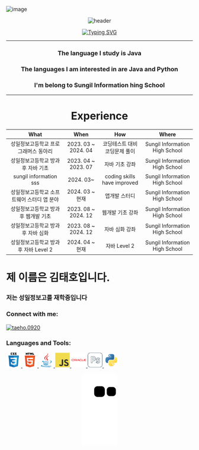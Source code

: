 ![image](https://github.com/dbsrjs/dbsrjs/assets/124150775/41c9f88b-8b8f-4efd-9626-e038b753b984)<div align="center">

![header](https://capsule-render.vercel.app/api?type=waving&color=2E7D32&height=300&section=header&text=Welcome&fontSize=90)

[![Typing SVG](https://readme-typing-svg.herokuapp.com?font=Chewy&color=%2390EE90&size=45&center=true&vCenter=true&width=404&height=53&lines=%E3%80%80%E3%80%80Hello!%2C+I'm+Taeho+Kim+%E3%80%80%E3%80%80)](https://git.io/typing-svg)


<div align="center">
<div align="center">

<hr>

 ### The language I study is Java
 ### The languages I am interested in are Java and Python
 ### I'm belong to Sungil Information hing School

 <hr>
 
<h1> Experience </h1>

| What | When | How | Where |
|:--------:|:--------:|:--------:|:--------:|
| 성일정보고등학교 프로그래머스 동아리 | 2023. 03 ~ 2024. 04 | 코딩테스트 대비 코딩문제 풀이  | Sungil Information High School |
| 성일정보고등학교 방과후 자바 기초 | 2023. 04 ~ 2023. 07 | 자바 기초 강좌   | Sungil Information High School |  
| sungil information sss | 2024. 03~ | coding skills have improved | Sungil Information High School |
| 성일정보고등학교 소프트웨어 스터디 앱 분야 | 2024. 03 ~ 현재 | 앱개발 스터디  | Sungil Information High School |
| 성일정보고등학교 방과후 웹개발 기초 | 2023. 08 ~ 2024. 12 | 웹개발 기초 강좌   | Sungil Information High School |  
| 성일정보고등학교 방과후 자바 심화 | 2023. 08 ~ 2024. 12 | 자바 심화 강좌   | Sungil Information High School |  
| 성일정보고등학교 방과후 자바 Level 2 | 2024. 04 ~ 현재 | 자바 Level 2   | Sungil Information High School |  
</div>

<h1 align="left">제 이름은 김태호입니다.</h1>
<h3 align="left">저는 성일정보고를 재학중입니다</h3>

<h3 align="left">Connect with me:</h3>
<p align="left">
<a href="https://instagram.com/taeho.0920" target="blank"><img align="center" src="https://raw.githubusercontent.com/rahuldkjain/github-profile-readme-generator/master/src/images/icons/Social/instagram.svg" alt="taeho.0920" height="30" width="40" /></a>
</p>

<h3 align="left">Languages and Tools:</h3>
<p align="left"> <a href="https://www.w3schools.com/css/" target="_blank" rel="noreferrer"> <img src="https://raw.githubusercontent.com/devicons/devicon/master/icons/css3/css3-original-wordmark.svg" alt="css3" width="40" height="40"/> </a> <a href="https://www.w3.org/html/" target="_blank" rel="noreferrer"> <img src="https://raw.githubusercontent.com/devicons/devicon/master/icons/html5/html5-original-wordmark.svg" alt="html5" width="40" height="40"/> </a> <a href="https://www.java.com" target="_blank" rel="noreferrer"> <img src="https://raw.githubusercontent.com/devicons/devicon/master/icons/java/java-original.svg" alt="java" width="40" height="40"/> </a> <a href="https://developer.mozilla.org/en-US/docs/Web/JavaScript" target="_blank" rel="noreferrer"> <img src="https://raw.githubusercontent.com/devicons/devicon/master/icons/javascript/javascript-original.svg" alt="javascript" width="40" height="40"/> </a> <a href="https://www.oracle.com/" target="_blank" rel="noreferrer"> <img src="https://raw.githubusercontent.com/devicons/devicon/master/icons/oracle/oracle-original.svg" alt="oracle" width="40" height="40"/> </a> <a href="https://www.photoshop.com/en" target="_blank" rel="noreferrer"> <img src="https://raw.githubusercontent.com/devicons/devicon/master/icons/photoshop/photoshop-line.svg" alt="photoshop" width="40" height="40"/> </a> <a href="https://www.python.org" target="_blank" rel="noreferrer"> <img src="https://raw.githubusercontent.com/devicons/devicon/master/icons/python/python-original.svg" alt="python" width="40" height="40"/> </a> </p>

![snake gif](https://github.com/0taeho0/0taeho0/blob/output/github-contribution-grid-snake.svg)
